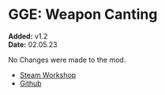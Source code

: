 # GGE: Weapon Canting
**Added:** v1.2 <br>
**Date:** 02.05.23

No Changes were made to the mod.

- [Steam Workshop](https://steamcommunity.com/sharedfiles/filedetails/?id=2010226699)
- [Github]()